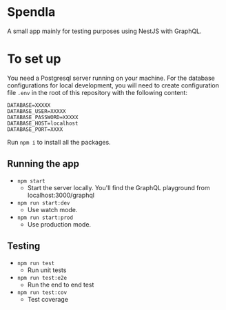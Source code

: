# Spendla

A small app mainly for testing purposes using NestJS with GraphQL.

# To set up

You need a Postgresql server running on your machine.
For the database configurations for local development, you will need to create configuration file `.env` in the root of this repository with the following content:

```
DATABASE=XXXXX
DATABASE_USER=XXXXX
DATABASE_PASSWORD=XXXXX
DATABASE_HOST=localhost
DATABASE_PORT=XXXX

```

Run `npm i` to install all the packages.

## Running the app

- `npm start`
  - Start the server locally. You'll find the GraphQL playground from localhost:3000/graphql
- `npm run start:dev`
  - Use watch mode.
- `npm run start:prod`
  - Use production mode.

## Testing

- `npm run test`
  - Run unit tests
- `npm run test:e2e`
  - Run the end to end test
- `npm run test:cov`
  - Test coverage
